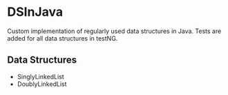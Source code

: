 # DSInJava

Custom implementation of regularly used data structures in Java. 
Tests are added for all data structures in testNG.

## Data Structures

* SinglyLinkedList
* DoublyLinkedList
